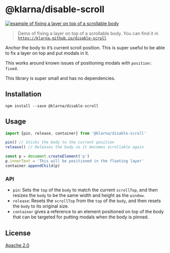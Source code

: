 # @klarna/disable-scroll

[![example of fixing a layer on top of a scrollable body](demo.gif)](https://klarna.github.io/disable-scroll)

> Demo of fixing a layer on top of a scrollable body. You can find it in [`https://klarna.github.io/disable-scroll`](https://klarna.github.io/disable-scroll)

Anchor the body to it’s current scroll position. This is super useful to be able to fix a layer on top and put modals in it.

This works around known issues of positioning modals with `position: fixed`.

This library is super small and has no dependencies.

## Installation

```
npm install --save @klarna/disable-scroll
```

## Usage

```javascript
import {pin, release, container} from '@klarna/disable-scroll'

pin() // Sticks the body to the current position
release() // Releases the body so it becomes scrollable again

const p = document.createElement('p')
p.innerText = 'This will be positioned in the floating layer'
container.appendChild(p)
```

### API

- `pin`: Sets the `top` of the `body` to match the current `scrollTop`, and then resizes the `body` to be the same width and height as the `window`.
- `release`: Resets the `scrollTop` from the `top` of the `body`, and then resets the `body` to its original size.
- `container` gives a reference to an element positioned on top of the body that can be targeted for putting modals when the body is pinned.

## License

[Apache 2.0](LICENSE)
